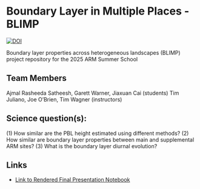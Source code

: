 # Boundary Layer in Multiple Places - BLIMP

[![DOI](https://zenodo.org/badge/987786769.svg)](https://doi.org/10.5281/zenodo.15545988)

Boundary layer properties across heterogeneous landscapes (BLIMP) project repository for the 2025 ARM Summer School

## Team Members
Ajmal Rasheeda Satheesh, Garett Warner, Jiaxuan Cai (students)
Tim Juliano, Joe O’Brien, Tim Wagner (instructors)


## Science question(s):
(1) How similar are the PBL height estimated using different methods?
(2) How similar are boundary layer properties between main and supplemental ARM sites?
(3) What is the boundary layer diurnal evolution?

## Links
- [Link to Rendered Final Presentation Notebook](https://arm-synergy.github.io/blimp/blimp)

